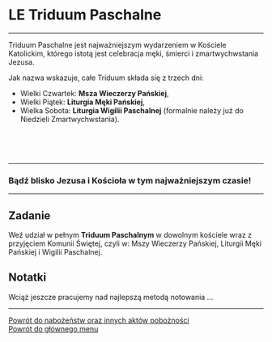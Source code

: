 # <span class="status status-list"><span class="status status-worship">LE</span> Triduum Paschalne</span>
---
Triduum Paschalne jest najważniejszym wydarzeniem w Kościele Katolickim, którego istotą jest celebracja męki, śmierci i zmartwychwstania Jezusa.

Jak nazwa wskazuje, całe Triduum składa się z trzech dni:
- Wielki Czwartek: **Msza Wieczerzy Pańskiej**,
- Wielki Piątek: **Liturgia Męki Pańskiej**,
- Wielka Sobota: **Liturgia Wigilii Paschalnej** (formalnie należy już do Niedzieli Zmartwychwstania).
<br />
<br />
<br />

---
### Bądź blisko Jezusa i Kościoła w tym najważniejszym czasie!

---
## Zadanie
Weź udział w pełnym **Triduum Paschalnym** w dowolnym kościele wraz z przyjęciem Komunii Świętej, czyli w: Mszy Wieczerzy Pańskiej, Liturgii Męki Pańskiej i Wigilii Paschalnej.
## Notatki
Wciąż jeszcze pracujemy nad najlepszą metodą notowania ...

---
[Powrót do nabożeństw oraz innych aktów pobożności](jak_uczestniczyc_w_nabozenstwach_oraz_inne_akty_poboznosci_ex.md)  
[Powrót do głównego menu](index.md)
